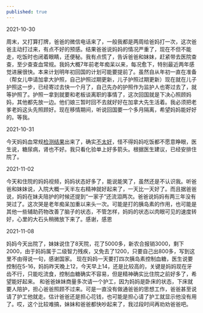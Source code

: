 ```yaml
---
published: true
---
```


2021-10-30

周末，又打算打牌，爸爸的微信电话来了，一般我都是两周给爸妈打一次，这次爸爸主动打过来，有点不好的预感。结果爸爸说妈妈的情况严重了，现在不但不能走，吃饭时也闭着眼睛，还便秘。我有点慌了，告诉爸爸和妹妹，赶紧带去医院查查，至少查查血常规。我妈大概7年前老年痴呆以来，每况愈下，特别最近两年感觉进展很快。本来计划明年初回国的计划可能要提前了。虽然自从年初一直在准备（帮女儿申请加拿大护照，自己护照过期更新，儿子护照过期更新）现在就在儿子护照这一步，已经寄过去快一个月了，自己先办的护照作为监护人也寄过去了，就等护照了。护照一拿到就要和老板谈离职的事情了，这次回国就是下决心照顾妈妈，其他都先放一边。他们娘三暂时回不去就好好在加拿大先生活着。我必须把老爹老妈这头先照顾好。现在移情期间，听说回国要一个多月隔离，希望妈妈能好好的。等我。

2021-10-31

今天妈妈血常规[检测结果](https://p3.toutiaoimg.com/large/tos-cn-i-qvj2lq49k0/e277729f327645f68654a004081f5697)出来了，确实[不太好](https://p3.toutiaoimg.com/large/tos-cn-i-qvj2lq49k0/ebae01ac35e645a9b2fb4339b53440e1)，怪不得妈妈吃饭都不愿意睁眼，医生说，糖尿病，肾也不好。我只看化验单上好多箭头。根据医生建议，已经安排住院了。

2021-11-02

今天和住院的妈妈视频，妈妈状态好多了，能说能笑了，虽然还是不认识我。听爸爸和妹妹说，入院大概一天半左右精神就好起来了，一天比一天好了。而且据爸爸说，妈妈在妹夫陪护的时候还提到“一家子”还流泪两次。爸爸说妈妈有两三年没有哭过了。这次哭是老年痴呆加重以来头一次。可能是打的胰岛素的作用，也可能是其他一些辅助药物改善了脑子的状态，不管怎样，妈妈的状态以肉眼可见的速度转好，心里的大石头稍微放下来了。感谢，感恩

2021-11-08

妈妈今天出院了，妹妹说住了8天院，花了5000多，新农合报销3000，剩下2000，由于妈妈属于二级智力残疾，又免去了1200，只要自己出800多，写到这里不由得说一句，感谢国家。
现在妈妈一天要打四次胰岛素控制血糖，医生说要控制在5-16，妈妈昨天晚上12，今天早上14，还是比较高的，关键是妈妈现在牙齿不行，只能吃流食，控制血糖确实不容易，但是精神确实比住院之前好多了，希望能好起来。
和爸爸妹妹商量多次请一个护工，因为妈妈是卧床的状态，下床就要人陪护，担心爸爸照顾不过来。可是一直没有做通爸爸的思想工作，爸爸甚至说请了护工他就走。估计爸爸还是担心花钱，也可能是担心请了护工就显示他没有用了。哎，这个比较难搞，妹妹和爸爸都快吵起来了，我过段时间再劝劝爸爸吧。